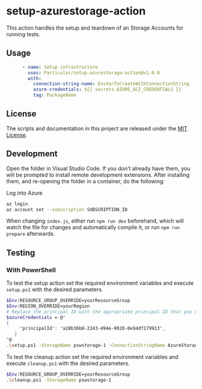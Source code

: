# setup-azurestorage-action

This action handles the setup and teardown of an Storage Accounts for running tests.

## Usage

```yaml
      - name: Setup infrastructure
        uses: Particular/setup-azurestorage-action@v1.0.0
        with:
          connection-string-name: EnvVarToCreateWithConnectionString
          azure-credentials: ${{ secrets.AZURE_ACI_CREDENTIALS }}
          tag: PackageName
```

## License

The scripts and documentation in this project are released under the [MIT License](LICENSE).

## Development

Open the folder in Visual Studio Code. If you don't already have them, you will be prompted to install remote development extensions. After installing them, and re-opening the folder in a container, do the following:

Log into Azure

```bash
az login
az account set --subscription SUBSCRIPTION_ID
```

When changing `index.js`, either run `npm run dev` beforehand, which will watch the file for changes and automatically compile it, or run `npm run prepare` afterwards.

## Testing

### With PowerShell

To test the setup action set the required environment variables and execute `setup.ps1` with the desired parameters.

```bash
$Env:RESOURCE_GROUP_OVERRIDE=yourResourceGroup
$Env:REGION_OVERRIDE=yourRegion
# Replace the principal ID with the appropriate principal ID that you used to log into AZ CLI
$azureCredentials = @"
{
     "principalId": "a28b36b8-2243-494e-9028-0e94df179913",
   }
"@
.\setup.ps1 -StorageName pswstorage-1 -ConnectionStringName AzureStorage_ConnectionString -Tag setup-azurestorage-action -AzureCredentials $azureCredentials
```

To test the cleanup action set the required environment variables and execute `cleanup.ps1` with the desired parameters.

```bash
$Env:RESOURCE_GROUP_OVERRIDE=yourResourceGroup
.\cleanup.ps1 -StorageName pswstorage-1
```